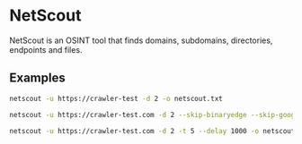 # NetScout

NetScout is an OSINT tool that finds domains, subdomains, directories, endpoints and files.


## Examples 
```sh
netscout -u https://crawler-test -d 2 -o netscout.txt
```

```sh
netscout -u https://crawler-test.com -d 2 --skip-binaryedge --skip-google-dork -o netscout.txt
```

```sh
netscout -u https://crawler-test.com -d 2 -t 5 --delay 1000 -o netscout.txt
```
